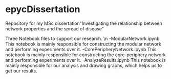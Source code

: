 # epycDissertation
Repository for my MSc dissertation"Investigating the relationship between network properties and the spread of disease"

Three Notebook files to support our research. \n
-ModularNetwork.ipynb
 This notebook is mainly responsible for constructing the modular network and performing experiments over it. 
-CorePeripheryNetwork.ipynb
 This notebook is mainly responsible for constructing the core-periphery network and performing experiments over it. 
-AnalyzeResults.ipynb
 This notebook is mainly responsible for our analysis and drawing graphs, which helps us to get our results.
